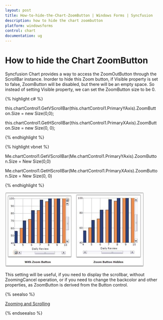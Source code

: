 ```yaml
---
layout: post
title: How-to-hide-the-Chart-ZoomButton | Windows Forms | Syncfusion
description: how to hide the chart zoombutton
platform: windowsforms
control: chart
documentation: ug
---
```


# How to hide the Chart ZoomButton

Syncfusion Chart provides a way to access the ZoomOutButton through the ScrollBar instance. Inorder to hide this Zoom button, if Visible property is set to false, ZoomButton will be disabled, but there will be an empty space. So instead of setting Visible property, we can set the ZoomButton size to be 0.


 {% highlight c# %}



this.chartControl1.GetVScrollBar(this.chartControl1.PrimaryYAxis).ZoomButton.Size = new Size(0,0);

this.chartControl1.GetHScrollBar(this.chartControl1.PrimaryXAxis).ZoomButton.Size = new Size(0, 0);

{% endhighlight %}

{% highlight vbnet %}



Me.chartControl1.GetVScrollBar(Me.chartControl1.PrimaryYAxis).ZoomButton.Size = New Size(0,0)

Me.chartControl1.GetHScrollBar(Me.chartControl1.PrimaryXAxis).ZoomButton.Size = New Size(0, 0)

{% endhighlight %}

![](How-to-hide-the-Chart-ZoomButton_images/How-to-hide-the-Chart-ZoomButton_img1.jpeg)


This setting will be useful, if you need to display the scrollbar, without ZoomingCancel operation, or if you need to change the backcolor and other properties, as ZoomButton is derived from the Button control.

{% seealso %}

[Zooming and Scrolling](/windowsforms/chart/runtime-features#zooming-and-scrolling)

{% endseealso %}
